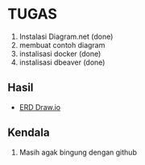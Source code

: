 # TUGAS
1. Instalasi Diagram.net (done)
2. membuat contoh diagram
3. instalisasi docker (done)
4. instalisasi dbeaver (done)

## Hasil
- [ERD Draw.io](./diagram.drawio)

## Kendala
1. Masih agak bingung dengan github
